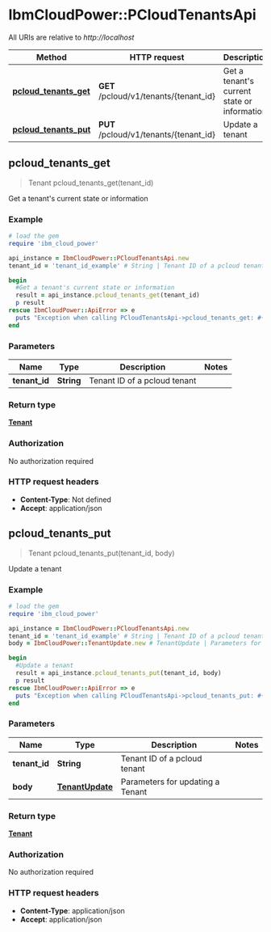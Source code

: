 # IbmCloudPower::PCloudTenantsApi

All URIs are relative to *http://localhost*

Method | HTTP request | Description
------------- | ------------- | -------------
[**pcloud_tenants_get**](PCloudTenantsApi.md#pcloud_tenants_get) | **GET** /pcloud/v1/tenants/{tenant_id} | Get a tenant&#39;s current state or information
[**pcloud_tenants_put**](PCloudTenantsApi.md#pcloud_tenants_put) | **PUT** /pcloud/v1/tenants/{tenant_id} | Update a tenant



## pcloud_tenants_get

> Tenant pcloud_tenants_get(tenant_id)

Get a tenant's current state or information

### Example

```ruby
# load the gem
require 'ibm_cloud_power'

api_instance = IbmCloudPower::PCloudTenantsApi.new
tenant_id = 'tenant_id_example' # String | Tenant ID of a pcloud tenant

begin
  #Get a tenant's current state or information
  result = api_instance.pcloud_tenants_get(tenant_id)
  p result
rescue IbmCloudPower::ApiError => e
  puts "Exception when calling PCloudTenantsApi->pcloud_tenants_get: #{e}"
end
```

### Parameters


Name | Type | Description  | Notes
------------- | ------------- | ------------- | -------------
 **tenant_id** | **String**| Tenant ID of a pcloud tenant | 

### Return type

[**Tenant**](Tenant.md)

### Authorization

No authorization required

### HTTP request headers

- **Content-Type**: Not defined
- **Accept**: application/json


## pcloud_tenants_put

> Tenant pcloud_tenants_put(tenant_id, body)

Update a tenant

### Example

```ruby
# load the gem
require 'ibm_cloud_power'

api_instance = IbmCloudPower::PCloudTenantsApi.new
tenant_id = 'tenant_id_example' # String | Tenant ID of a pcloud tenant
body = IbmCloudPower::TenantUpdate.new # TenantUpdate | Parameters for updating a Tenant

begin
  #Update a tenant
  result = api_instance.pcloud_tenants_put(tenant_id, body)
  p result
rescue IbmCloudPower::ApiError => e
  puts "Exception when calling PCloudTenantsApi->pcloud_tenants_put: #{e}"
end
```

### Parameters


Name | Type | Description  | Notes
------------- | ------------- | ------------- | -------------
 **tenant_id** | **String**| Tenant ID of a pcloud tenant | 
 **body** | [**TenantUpdate**](TenantUpdate.md)| Parameters for updating a Tenant | 

### Return type

[**Tenant**](Tenant.md)

### Authorization

No authorization required

### HTTP request headers

- **Content-Type**: application/json
- **Accept**: application/json

